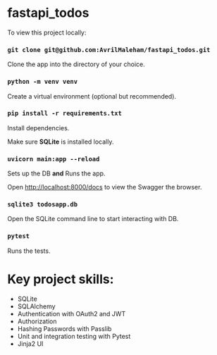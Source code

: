 # fastapi_todos

To view this project locally:

### `git clone git@github.com:AvrilMaleham/fastapi_todos.git`

Clone the app into the directory of your choice.

### `python -m venv venv`

Create a virtual environment (optional but recommended).

### `pip install -r requirements.txt`

Install dependencies.

Make sure **SQLite** is installed locally.

### `uvicorn main:app --reload`

Sets up the DB **and** Runs the app.

Open [http://localhost:8000/docs](http://localhost:8000/docs) to view the Swagger the browser.

### `sqlite3 todosapp.db`

Open the SQLite command line to start interacting with DB.

### `pytest`

Runs the tests.

# Key project skills:

- SQLite
- SQLAlchemy
- Authentication with OAuth2 and JWT
- Authorization
- Hashing Passwords with Passlib
- Unit and integration testing with Pytest
- Jinja2 UI
